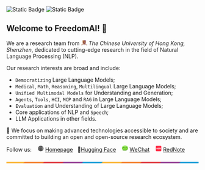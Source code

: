 ![Static Badge](https://img.shields.io/badge/Stars-10.2k-blue?style=social&logo=github)
![Static Badge](https://img.shields.io/badge/Forks-1.4k-blue?style=social&logo=github)

## Welcome to FreedomAI! 👋

We are a research team from ![Homepage logo](./cuhksz-logo.png) *The Chinese University of Hong Kong, Shenzhen*, dedicated to cutting-edge research in the field of Natural Language Processing (NLP). 

Our research interests are broad and include:

- `Democratizing` Large Language Models;
- `Medical`, `Math`, `Reasoning`, `Multilingual` Large Language Models;
- `Unified Multimodal Models` for Understanding and Generation;
- `Agents`, `Tools`, `HCI`, `MCP` and `RAG` in Large Language Models;
- `Evaluation` and Understanding of Large Language Models;
- Core applications of NLP and `Speech`;
- LLM Applications in other fields.

🚀 We focus on making advanced technologies accessible to society and are committed to building an open and open-source research ecosystem. 

 Follow us: &nbsp;&nbsp;  ![Homepage logo](./homepage-logo.jpg) [Homepage](https://freedomintelligence.github.io/) &nbsp;&nbsp;🤗[Hugging Face](https://huggingface.co/FreedomIntelligence) &nbsp;&nbsp; ![WeChat logo](./wechat.png) [WeChat](./freedomai.jpg) &nbsp;&nbsp; ![RedNote logo](./xiaohongshu-logo.png) [RedNote](https://www.xiaohongshu.com/user/profile/683e7dcc000000001d009399) &nbsp;&nbsp;

 ![](https://github.com/WangRongsheng/CareGPT/blob/main/assets/images/hx.png?raw=true)

